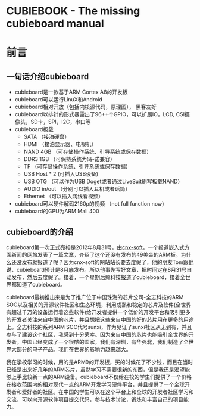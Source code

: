 CUBIEBOOK - The missing cubieboard manual
=========================================


# 前言

## 一句话介绍cubieboard
* cubieboard是一款基于ARM Cortex A8的开发板
* cubieboard可以运行LinuX和Android
* cubieboard相对开放（包括内核源代码，原理图）， 黑客友好
* cubieboard以排针的形式暴露出了96++个GPIO，可以扩展IO，LCD, CSI摄像头，SD卡，SPI，I2C，串口等
* cubieboard板载
    * SATA （接泊硬盘）
    * HDMI （接泊显示器、电视机）
    * NAND 4GB （可存储操作系统、引导系统或保存数据）
    * DDR3 1GB （可保持系统为冯-诺兼容）
    * TF   （可存储操作系统、引导系统或保存数据）
    * USB Host * 2 (可插入USB设备)
    * USB OTG     （可以作为USB Doget或者通过LiveSuit刷写板载NAND）
    * AUDIO in/out （分别可以插入耳机或者话筒）
    * Ethernet    （可以插入网线看视频）
* cubieboard可以硬件解码2160p的视频 （not full function now）
* cubieboard的GPU为ARM Mali 400


## cubieboard的介绍


cubieboard第一次正式亮相是2012年8月31号，由[cnx-soft](http://www.cnx-software.com/2012/08/31/49-cubieboard-allwinner-a10-open-hardware-development-board/)，一个报道嵌入式方面新闻的网站发表了一篇文章，介绍了这个还没有发布的49美金的ARM板。为什么还没发布就报道了呢？因为cnx-soft的网站站长要去度假了，他的朋友Tom跟他说，cubieboard预计是8月底发布。所以他事先写好文章，把时间定在8月31号自动发布，然后去度假了。接着，一个星期后瘾科技[报道](http://www.engadget.com/2012/09/05/cubieboard-for-developers/)了cubieboard，接着全世界都知道了cubieboard。

cubieboard最初推出来是为了推广位于中国珠海的芯片公司-全志科技的ARM SOC以及相关的开源软件社区和生态环境，利用成熟和稳定的芯片及软件(全世界有超过千万的设备运行着这些软件)给开发者提供一个低价的开发平台和吸引更多的开发者关注来自中国的芯片，并且想把这些来自中国的好的芯片用在更多的用途上。全志科技的系列ARM SOC代号sunxi，作为见证了sunxi社区从无到有，并且参与了建设这个社区，我感到十分荣幸。因为来自中国的芯片也能吸引全世界的开发者。中国已经变成了一个很酷的国家，我们有深圳，有华强北，我们制造了全世界大部分的电子产品。我们在世界的影响力越来越大。

我在学校学习的时候，用的是ARM9的开发板，买的时候花了不少钱，而且在当时已经是出来好几年的ARM芯片，虽然学习不需要很新的东西，但是我还是渴望能够上手比较新一点的ARM设备。cubieboard不仅给在校的学生们提供了一个价格在接收范围内的相对现代一点的ARM开发学习硬件平台，并且提供了一个全球开发者和爱好者的社区。在中国的学生可以在这个平台上和全球的开发者社区学习和交流，可以向开源软件项目提交代码，参与技术讨论，锻炼和丰富自己的项目能力。

